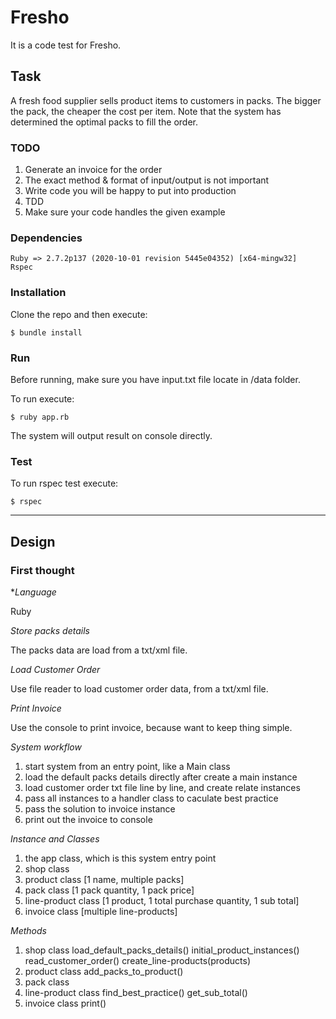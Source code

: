 # Fresho

It is a code test for Fresho.

## Task

A fresh food supplier sells product items to customers in packs. The bigger the pack, the cheaper the cost per item. Note that the system has determined the optimal packs to fill the order.

### TODO

1.  Generate an invoice for the order
2.  The exact method & format of input/output is not important
3.  Write code you will be happy to put into production
4.  TDD
5.  Make sure your code handles the given example

### Dependencies

    Ruby => 2.7.2p137 (2020-10-01 revision 5445e04352) [x64-mingw32]
    Rspec

### Installation

Clone the repo and then execute:

    $ bundle install

### Run

Before running, make sure you have input.txt file locate in /data folder.

To run execute:

    $ ruby app.rb

The system will output result on console directly.

### Test

To run rspec test execute:

    $ rspec

***

## Design

### First thought

*_Language_

Ruby

_Store packs details_

The packs data are load from a txt/xml file.

_Load Customer Order_

Use file reader to load customer order data, from a txt/xml file.

_Print Invoice_

Use the console to print invoice, because want to keep thing simple.

_System workflow_

1.  start system from an entry point, like a Main class
2.  load the default packs details directly after create a main instance
3.  load customer order txt file line by line, and create relate instances
4.  pass all instances to a handler class to caculate best practice
5.  pass the solution to invoice instance
6.  print out the invoice to console

_Instance and Classes_

1.  the app class, which is this system entry point
2.  shop class
3.  product class       [1 name, multiple packs]
4.  pack class          [1 pack quantity, 1 pack price]
5.  line-product class  [1 product, 1 total purchase quantity, 1 sub total]
6.  invoice class       [multiple line-products]

_Methods_

1.  shop class          load_default_packs_details()
                        initial_product_instances()
                        read_customer_order()
                        create_line-products(products)
2.  product class       add_packs_to_product()
3.  pack class
4.  line-product class  find_best_practice()
                        get_sub_total()
5.  invoice class       print()

